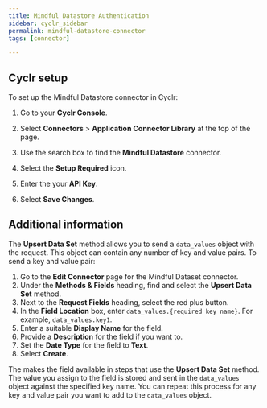 ```yaml
---
title: Mindful Datastore Authentication
sidebar: cyclr_sidebar
permalink: mindful-datastore-connector
tags: [connector]

---
```


## Cyclr setup

To set up the Mindful Datastore connector in Cyclr:

1. Go to your **Cyclr Console**.

2. Select **Connectors** > **Application Connector Library** at the top of the page.

3. Use the search box to find the **Mindful Datastore** connector.

4. Select the **Setup Required** icon.

5. Enter the your **API Key**. 

6. Select **Save Changes**.

## Additional information
The **Upsert Data Set** method allows you to send a `data_values` object with the request. This object can contain any number of key and value pairs. To send a key and value pair:

1. Go to the **Edit Connector** page for the Mindful Dataset connector.
2. Under the **Methods & Fields** heading, find and select the **Upsert Data Set** method.
3. Next to the **Request Fields** heading, select the red plus button.
4. In the **Field Location** box, enter `data_values.{required key name}`. For example, `data_values.key1`.
5. Enter a suitable **Display Name** for the field.
6. Provide a **Description** for the field if you want to.
7. Set the **Date Type** for the field to **Text**.
8. Select **Create**.

The makes the field available in steps that use the **Upsert Data Set** method. The value you assign to the field is stored and sent in the `data_values` object against the specified key name. You can repeat this process for any key and value pair you want to add to the `data_values` object.
